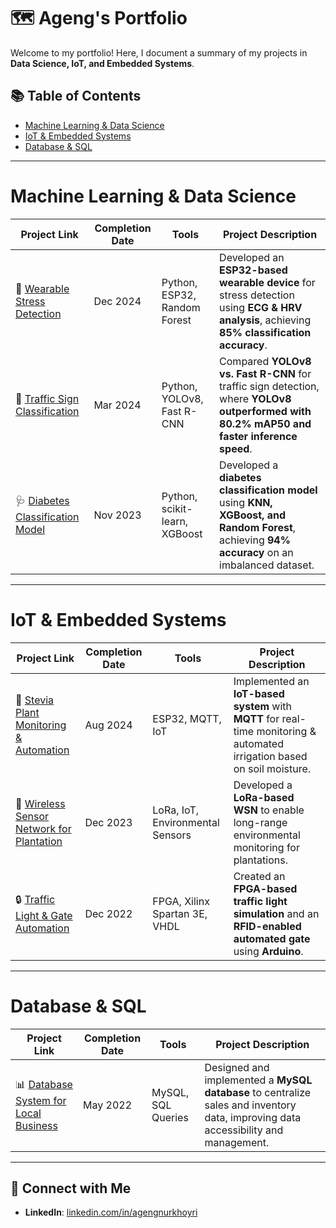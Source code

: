 # 🗺 Ageng's Portfolio  

Welcome to my portfolio! Here, I document a summary of my projects in **Data Science, IoT, and Embedded Systems**.  

## 📚 Table of Contents  
- [Machine Learning & Data Science](#machine-learning--data-science)  
- [IoT & Embedded Systems](#iot--embedded-systems)  
- [Database & SQL](#database--sql)  

---

# Machine Learning & Data Science  

| Project Link | Completion Date | Tools | Project Description |  
|---|---|---|---|  
| 🧠 [Wearable Stress Detection](#) | Dec 2024 | Python, ESP32, Random Forest | Developed an **ESP32-based wearable device** for stress detection using **ECG & HRV analysis**, achieving **85% classification accuracy**. |  
| 🚦 [Traffic Sign Classification](#) | Mar 2024 | Python, YOLOv8, Fast R-CNN | Compared **YOLOv8 vs. Fast R-CNN** for traffic sign detection, where **YOLOv8 outperformed with 80.2% mAP50 and faster inference speed**. |  
| 🩺 [Diabetes Classification Model](#) | Nov 2023 | Python, scikit-learn, XGBoost | Developed a **diabetes classification model** using **KNN, XGBoost, and Random Forest**, achieving **94% accuracy** on an imbalanced dataset. |  

---

# IoT & Embedded Systems  

| Project Link | Completion Date | Tools | Project Description |  
|---|---|---|---|  
| 🌱 [Stevia Plant Monitoring & Automation](#) | Aug 2024 | ESP32, MQTT, IoT | Implemented an **IoT-based system** with **MQTT** for real-time monitoring & automated irrigation based on soil moisture. |  
| 🌾 [Wireless Sensor Network for Plantation](#) | Dec 2023 | LoRa, IoT, Environmental Sensors | Developed a **LoRa-based WSN** to enable long-range environmental monitoring for plantations. |  
| 🔒 [Traffic Light & Gate Automation](#) | Dec 2022 | FPGA, Xilinx Spartan 3E, VHDL | Created an **FPGA-based traffic light simulation** and an **RFID-enabled automated gate** using **Arduino**. |  

---

# Database & SQL  

| Project Link | Completion Date | Tools | Project Description |  
|---|---|---|---|  
| 📊 [Database System for Local Business](#) | May 2022 | MySQL, SQL Queries | Designed and implemented a **MySQL database** to centralize sales and inventory data, improving data accessibility and management. |  

---

## 🔗 Connect with Me  
- **LinkedIn**: [linkedin.com/in/agengnurkhoyri](https://www.linkedin.com/in/agengnurkhoyri)  
